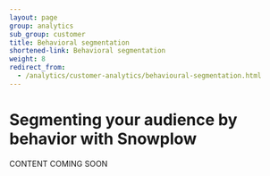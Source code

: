 ```yaml
---
layout: page
group: analytics
sub_group: customer
title: Behavioral segmentation
shortened-link: Behavioral segmentation
weight: 8
redirect_from:
  - /analytics/customer-analytics/behavioural-segmentation.html
---
```


# Segmenting your audience by behavior with Snowplow

CONTENT COMING SOON